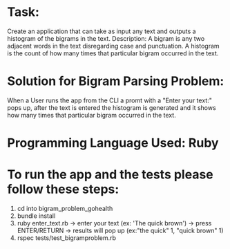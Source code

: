 # Task: 
Create an application that can take as input any text and outputs a histogram of the bigrams in the text. Description: A bigram is any two adjacent words in the text disregarding case and punctuation. A histogram is the count of how many times that particular bigram occurred in the text.

# Solution for Bigram Parsing Problem:

When a User runs the app from the CLI a promt with a "Enter your text:" pops up, after the text is entered the histogram is generated and it shows how many times that particular bigram occurred in the text.

# Programming Language Used: Ruby

# To run the app and the tests please follow these steps:

1. cd into bigram_problem_gohealth
2. bundle install
3. ruby enter_text.rb
    -> enter your text (ex: 'The quick brown')
    -> press ENTER/RETURN
    -> results will pop up (ex:"the quick" 1, "quick brown" 1)
4. rspec tests/test_bigramproblem.rb



